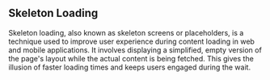 ## Skeleton Loading

Skeleton loading, also known as skeleton screens or placeholders, is a technique used to improve user experience during content loading in web and mobile applications. It involves displaying a simplified, empty version of the page's layout while the actual content is being fetched. This gives the illusion of faster loading times and keeps users engaged during the wait.
